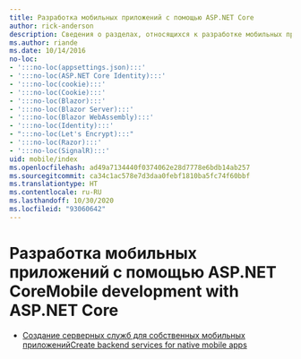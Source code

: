 ```yaml
---
title: Разработка мобильных приложений с помощью ASP.NET Core
author: rick-anderson
description: Сведения о разделах, относящихся к разработке мобильных приложений в ASP.NET Core.
ms.author: riande
ms.date: 10/14/2016
no-loc:
- ':::no-loc(appsettings.json):::'
- ':::no-loc(ASP.NET Core Identity):::'
- ':::no-loc(cookie):::'
- ':::no-loc(Cookie):::'
- ':::no-loc(Blazor):::'
- ':::no-loc(Blazor Server):::'
- ':::no-loc(Blazor WebAssembly):::'
- ':::no-loc(Identity):::'
- ":::no-loc(Let's Encrypt):::"
- ':::no-loc(Razor):::'
- ':::no-loc(SignalR):::'
uid: mobile/index
ms.openlocfilehash: ad49a7134440f0374062e28d7778e6bdb14ab257
ms.sourcegitcommit: ca34c1ac578e7d3daa0febf1810ba5fc74f60bbf
ms.translationtype: HT
ms.contentlocale: ru-RU
ms.lasthandoff: 10/30/2020
ms.locfileid: "93060642"
---
```

# <a name="mobile-development-with-aspnet-core"></a><span data-ttu-id="17708-103">Разработка мобильных приложений с помощью ASP.NET Core</span><span class="sxs-lookup"><span data-stu-id="17708-103">Mobile development with ASP.NET Core</span></span>

* [<span data-ttu-id="17708-104">Создание серверных служб для собственных мобильных приложений</span><span class="sxs-lookup"><span data-stu-id="17708-104">Create backend services for native mobile apps</span></span>](native-mobile-backend.md)
